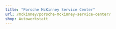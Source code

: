 ```yaml
---
title: "Porsche McKinney Service Center"
url: /mckinney/porsche-mckinney-service-center/
shop: Autowerkstatt
---
```


